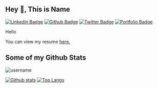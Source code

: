 ## Hey 👋, This is Name
[![Linkedin Badge](https://img.shields.io/badge/-jpdcdeveloper-0072b1?style=flat&logo=Linkedin&logoColor=white&link=https://www.linkedin.com/in/jpdcdeveloper/)](https://www.linkedin.com/in/jpdcdeveloper/) [![Github Badge](https://img.shields.io/badge/-jpdc_developer-grey?style=flat&logo=github&logoColor=white&link=https://github.com/jpdc-developer/)](https://www.github.com/jpdc-developer/) [![Twitter Badge](https://img.shields.io/badge/-pao_grammar-00acee?style=flat&logo=twitter&logoColor=white&link=https://twitter.com/pao_grammar/)](https://www.twitter.com/pao_grammar/) [![Portfolio Badge](https://img.shields.io/badge/portfolio-web-blue?style=flat&link=portfolio/)](https://jpdc-developer.github.io/) <p align='left'>Hello</p><p align='left'> You can view my resume <a href='cv link ' target=_blank><u>here</u>.</a></p>
## Some of my Github Stats
<p align=left> <img src=https://komarev.com/ghpvc/?username=jpdc-developer alt=username /> </p>

[![Github stats](https://github-readme-stats.vercel.app/api?username=jpdc-developer&show_icons=true&include_all_commits=true)](https://github.com/jpdc-developer/github-readme-stats)
[![Top Langs](https://github-readme-stats.vercel.app/api/top-langs/?username=jpdc-developer&layout=compact)](https://github.com/jpdc-developer/github-readme-stats)


<!--
**jpdc-developer/jpdc-developer** is a ✨ _special_ ✨ repository because its `README.md` (this file) appears on your GitHub profile.

Here are some ideas to get you started:

- 🔭 I’m currently working on ...
- 🌱 I’m currently learning ...
- 👯 I’m looking to collaborate on ...
- 🤔 I’m looking for help with ...
- 💬 Ask me about ...
- 📫 How to reach me: ...
- 😄 Pronouns: ...
- ⚡ Fun fact: ...
-->
